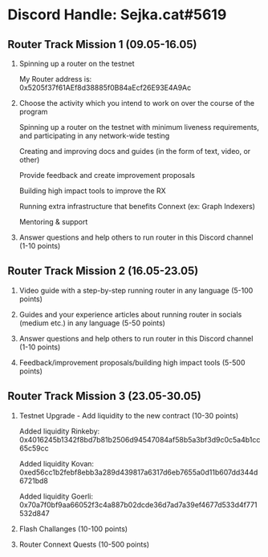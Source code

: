 # Discord Handle: Sejka.cat#5619
## Router Track Mission 1 (09.05-16.05)

1) Spinning up a router on the testnet

    My Router address is: 0x5205f37f61AEf8d38885f0B84aEcf26E93E4A9Ac

2) Choose the activity which you intend to work on over the course of the program

    Spinning up a router on the testnet with minimum liveness requirements, and participating in any network-wide testing


    Creating and improving docs and guides (in the form of text, video, or other)


    Provide feedback and create improvement proposals
 

    Building high impact tools to improve the RX
    

    Running extra infrastructure that benefits Connext (ex: Graph Indexers)


    Mentoring & support

  
3) Answer questions and help others to run router in this Discord channel (1-10 points)

## Router Track Mission 2 (16.05-23.05)

1) Video guide with a step-by-step running router in any language (5-100 points)

2) Guides and your experience articles about running router in socials (medium etc.) in any language (5-50 points)

3) Answer questions and help others to run router in this Discord channel (1-10 points)

4) Feedback/improvement proposals/building high impact tools (5-500 points)


## Router Track Mission 3 (23.05-30.05)

1) Testnet Upgrade - Add liquidity to the new contract (10-30 points)

    Added liquidity Rinkeby: 0x4016245b1342f8bd7b81b2506d94547084af58b5a3bf3d9c0c5a4b1cc65c59cc

    Added liquidity Kovan: 0xed56cc1b2febf8ebb3a289d439817a6317d6eb7655a0d11b607dd344d6721bd8

    Added liquidity Goerli: 0x70a7f0bf9aa66052f3c4a887b02dcde36d7ad7a39ef4677d533d4f771532d847


2) Flash Challanges (10-100 points)

3) Router Connext Quests (10-500 points)
